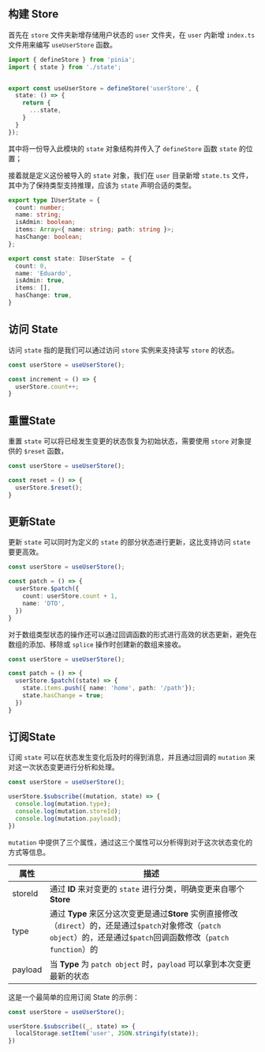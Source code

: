## 构建 Store

首先在 `store` 文件夹新增存储用户状态的 `user` 文件夹，在 `user` 内新增 `index.ts` 文件用来编写 `useUserStore` 函数。

```typescript
import { defineStore } from 'pinia';
import { state } from './state';


export const useUserStore = defineStore('userStore', {
  state: () => {
    return {
      ...state,
    }
  }
});
```

其中将一份导入此模块的 `state` 对象结构并传入了 `defineStore` 函数 `state` 的位置；

接着就是定义这份被导入的 `state` 对象，我们在 `user` 目录新增 `state.ts` 文件，其中为了保持类型支持推理，应该为 `state` 声明合适的类型。

```typescript
export type IUserState = {
  count: number;
  name: string;
  isAdmin: boolean;
  items: Array<{ name: string; path: string }>;
  hasChange: boolean;
};

export const state: IUserState  = {
  count: 0,
  name: 'Eduardo',
  isAdmin: true,
  items: [],
  hasChange: true,
}
```

## 访问 State

访问 `state` 指的是我们可以通过访问 `store` 实例来支持读写 `store` 的状态。

```typescript
const userStore = useUserStore();

const increment = () => {
  userStore.count++;
}
```

[^注]: 这里可以操作的是已经在 store 中声明的状态，不可以通过实例访问的形式增加一个新的状态。

## 重置State

重置 `state` 可以将已经发生变更的状态恢复为初始状态，需要使用 `store` 对象提供的 `$reset` 函数，

```typescript
const userStore = useUserStore();

const reset = () => {
  userStore.$reset();
}
```

[^注]: 在 **pinia** 的英文文档中提到，在 **Setup Stores** 中，你需要自行实现 `$reset()` ，也就是你可以提供一个名为`$reset`的 `action`，自行将 `state` 赋值为初始值；

## 更新State

更新 `state` 可以同时为定义的 `state` 的部分状态进行更新，这比支持访问 `state` 要更高效。

```typescript
const userStore = useUserStore();

const patch = () => {
  userStore.$patch({
    count: userStore.count + 1,
    name: 'DTO',
  })
}
```

对于数组类型状态的操作还可以通过回调函数的形式进行高效的状态更新，避免在数组的添加、移除或 `splice` 操作时创建新的数组来接收。

```typescript
const userStore = useUserStore();

const patch = () => {
  userStore.$patch((state) => {
    state.items.push({ name: 'home', path: '/path'});
    state.hasChange = true;
  })
}
```

[^注]: 如果你要将`store` 中所定义的状态全部更新，那么依然要使用`$patch`函数，避免直接修改`state` 丢失响应性。

## 订阅State

订阅 `state` 可以在状态发生变化后及时的得到消息，并且通过回调的 `mutation` 来对这一次状态变更进行分析和处理。

```typescript
const userStore = useUserStore();

userStore.$subscribe((mutation, state) => {
  console.log(mutation.type);
  console.log(mutation.storeId);
  console.log(mutation.payload);
})
```

`mutation` 中提供了三个属性，通过这三个属性可以分析得到对于这次状态变化的方式等信息。

| 属性    | 描述                                                         |
| ------- | ------------------------------------------------------------ |
| storeId | 通过 **ID** 来对变更的 `state` 进行分类，明确变更来自哪个 **Store** |
| type    | 通过 **Type** 来区分这次变更是通过**Store** 实例直接修改（`direct`）的，还是通过`$patch`对象修改（`patch object`）的，还是通过`$patch`回调函数修改（`patch function`）的 |
| payload | 当 **Type** 为 `patch object` 时，`payload` 可以拿到本次变更最新的状态 |

这是一个最简单的应用订阅 State 的示例：

```typescript
const userStore = useUserStore();

userStore.$subscribe((_, state) => {
  localStorage.setItem('user', JSON.stringify(state));
})
```

[^注]: 对于订阅 `state`，它提供的 `$subscribe` 函数支持在参数 2 的位置添加一个 `detached` 选项，如果`detached` 开启，那么在绑定订阅函数的组件被卸载后订阅函数将依然生效，反之将随着组件的销毁被同时销毁。